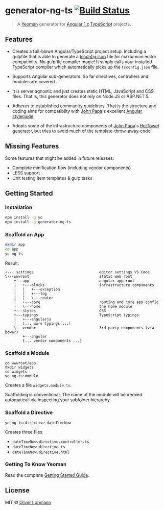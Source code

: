 # generator-ng-ts [![Build Status](https://secure.travis-ci.org/olohmann/generator-ng-ts.png?branch=master)](https://travis-ci.org/olohmann/generator-ng-ts)

> A [Yeoman](http://yeoman.io) generator for [Angular 1.x](https://angularjs.org/) [TypeScript](http://www.typescriptlang.org/) projects.

## Features

* Creates a full-blown Angular/TypeScript project setup. Including a gulpfile that is able to generate a [tsconfig.json](https://github.com/Microsoft/TypeScript/wiki/tsconfig.json) file for maxiumum editor compatibilty. No gulpfile compiler magic! It simply calls your installed TypeScript compiler which automatically picks up the `tsconfig.json` file.

* Supports Angular sub-generators. So far directives, controllers and modules are covered.

* It is server agnostic and just creates static HTML, JavaScript and CSS files. That is, this generator does not rely on Node.JS or ASP.NET 5. 

* Adheres to established community guidelines. That is the structure and coding aims for compatibilty with [John Papa](http://www.johnpapa.net/)'s excellent [Angular styleguide]().

* Adopts some of the infrastructure components of [John Papa](http://www.johnpapa.net/)'s [HotTowel generator](https://github.com/johnpapa/generator-hottowel), but tries to avoid much of the template-throw-away-code.

## Missing Features

Some features that might be added in future releases:

* Complete minification flow (including vendor components)
* LESS support
* Unit testing item templates & gulp tasks

## Getting Started

### Installation

```bash
npm install -g yo
npm install -g generator-ng-ts
```

### Scaffold an App
```bash
mkdir app
cd app
yo ng-ts 
```

Result:
```
+---.settings                              editor settings VS Code
\---wwwroot                                static web root
    +---app                                angular app root
    |   +---blocks                         infrastructure components
    |   |   +---exception
    |   |   +---log
    |   |   \---router
    |   +---core                           routing and core app config
    |   \---home                           the home module
    +---styles                             CSS
    +---typings                            TypeScript typings
    |   +---angularjs
    |   [... more typings ...]
    \---vendor                             3rd party components (via bower) 
        +---angular
        [... vendor components ...]
```

### Scaffold a Module
```
cd wwwroot/app
mkdir widgets
cd widgets
yo ng-ts:module
```

Creates a file `widgets.module.ts`.

Scaffolding is conventional. The name of the module will be derived automaticall via inspecting your subfolder hierarchy. 

### Scaffold a Directive
```
yo ng-ts:directive dateTimeNow
```

Creates three files: 

* `dateTimeNow.directive.controller.ts`
* `dateTimeNow.directive.ts`
* `dateTimeNow.directive.html`

### Getting To Know Yeoman

Read the complete [Getting Started Guide](https://github.com/yeoman/yeoman/wiki/Getting-Started).


## License

MIT © [Oliver Lohmann](http://www.oliver-lohmann.me/)
